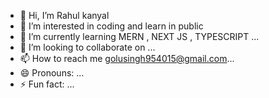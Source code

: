 - 👋 Hi, I’m Rahul kanyal
- 👀 I’m interested in coding and learn in public
- 🌱 I’m currently learning MERN , NEXT JS , TYPESCRIPT ...
- 💞️ I’m looking to collaborate on ...
- 📫 How to reach me golusingh954015@gmail.com...
- 😄 Pronouns: ...
- ⚡ Fun fact: ...

<!---
Rahulkanyalgith/Rahulkanyalgith is a ✨ special ✨ repository because its `README.md` (this file) appears on your GitHub profile.
You can click the Preview link to take a look at your changes.
--->
